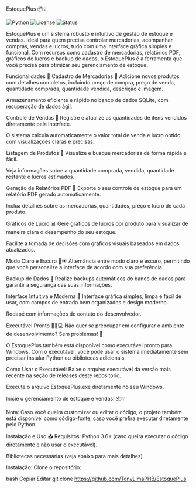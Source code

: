 EstoquePlus 📦💡

![Python](https://img.shields.io/badge/Python-3.8+-blue?logo=python)
![License](https://img.shields.io/badge/License-MIT-green)
![Status](https://img.shields.io/badge/status-em%20desenvolvimento-yellow)

EstoquePlus é um sistema robusto e intuitivo de gestão de estoque e vendas. Ideal para quem precisa controlar mercadorias, acompanhar compras, vendas e lucros, tudo com uma interface gráfica simples e funcional. Com recursos como cadastro de mercadorias, relatórios PDF, gráficos de lucros e backup de dados, o EstoquePlus é a ferramenta que você precisa para otimizar seu gerenciamento de estoque.

Funcionalidades 🚀
Cadastro de Mercadorias 📑
Adicione novos produtos com detalhes completos, incluindo preço de compra, preço de venda, quantidade comprada, quantidade vendida, descrição e imagem.

Armazenamento eficiente e rápido no banco de dados SQLite, com recuperação de dados ágil.

Controle de Vendas 💸
Registre e atualize as quantidades de itens vendidos diretamente pela interface.

O sistema calcula automaticamente o valor total de venda e lucro obtido, com visualizações claras e precisas.

Listagem de Produtos 🛒
Visualize e busque mercadorias de forma rápida e fácil.

Veja informações sobre a quantidade comprada, vendida, quantidade restante e lucros estimados.

Geração de Relatórios PDF 📄
Exporte o seu controle de estoque para um relatório PDF gerado automaticamente.

Inclua detalhes sobre as mercadorias, quantidades, preço e lucro de cada produto.

Gráficos de Lucro 📊
Gere gráficos de lucros por produto para visualizar de maneira clara o desempenho do seu estoque.

Facilite a tomada de decisões com gráficos visuais baseados em dados atualizados.

Modo Claro e Escuro 🌙☀️
Alternância entre modo claro e escuro, permitindo que você personalize a interface de acordo com sua preferência.

Backup de Dados 🔄
Realize backups automáticos do banco de dados para garantir a segurança das suas informações.

Interface Intuitiva e Moderna 🎨
Interface gráfica simples, limpa e fácil de usar, com campos de entrada bem organizados e design moderno.

Rodapé com informações de contato do desenvolvedor.

Executável Pronto 🏃‍♂️💻
Não quer se preocupar em configurar o ambiente de desenvolvimento? Sem problemas! 🎉

O EstoquePlus também está disponível como executável pronto para Windows. Com o executável, você pode usar o sistema imediatamente sem precisar instalar Python ou bibliotecas adicionais.

Como Usar o Executável:
Baixe o arquivo executável da versão mais recente na seção de releases deste repositório.

Execute o arquivo EstoquePlus.exe diretamente no seu Windows.

Inicie o gerenciamento de estoque e vendas! 📦💡

Nota: Caso você queira customizar ou editar o código, o projeto também está disponível como código-fonte, caso você prefira executar diretamente pelo Python.

Instalação e Uso 📥
Requisitos:
Python 3.6+ (caso queira executar o código diretamente e não usar o executável).

Bibliotecas necessárias (veja abaixo para mais detalhes).

Instalação:
Clone o repositório:

bash
Copiar
Editar
git clone https://github.com/TonyLimaPHB/EstoquePlus
